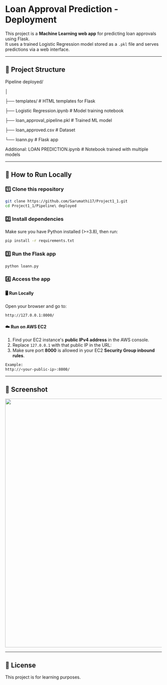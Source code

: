 # Loan Approval Prediction - Deployment

This project is a **Machine Learning web app** for predicting loan approvals using Flask.  
It uses a trained Logistic Regression model stored as a `.pkl` file and serves predictions via a web interface.

---

## 📂 Project Structure

Pipeline deployed/

│

├── templates/ # HTML templates for Flask

├── Logistic Regression.ipynb # Model training notebook

├── loan_approval_pipeline.pkl # Trained ML model

├── loan_approved.csv # Dataset

└──  loann.py # Flask app

Additional:
LOAN PREDICTION.ipynb # Notebook trained with multiple models

---

## 🚀 How to Run Locally

### 1️⃣ Clone this repository
```bash
git clone https://github.com/Sarumathi17/Project1_1.git
cd Project1_1/Pipeline\ deployed
```

### 2️⃣ Install dependencies

Make sure you have Python installed (>=3.8), then run:
```bash
pip install -r requirements.txt
```

### 3️⃣ Run the Flask app

```bash
python loann.py
```

### 4️⃣ Access the app

#### 🖥 Run Locally
Open your browser and go to:
```bash
http://127.0.0.1:8000/
```
#### ☁️ Run on AWS EC2
1. Find your EC2 instance's **public IPv4 address** in the AWS console.  
2. Replace `127.0.0.1` with that public IP in the URL:
3. Make sure port **8000** is allowed in your EC2 **Security Group inbound rules**.
```bash
Example:
http://<your-public-ip>:8000/
```

---


## 📸 Screenshot

<p align="center"> <img src="images/"C:\Users\msaru\OneDrive\Pictures\Screenshots\Screenshot 2025-08-13 215848.png"" width="800"> </p>


---


## 📄 License

This project is for learning purposes.

